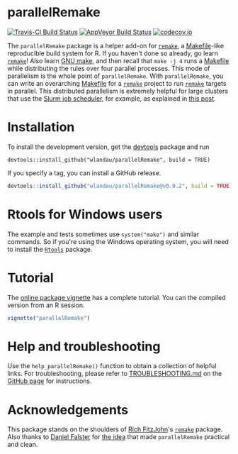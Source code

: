 # parallelRemake

[![Travis-CI Build Status](https://travis-ci.org/wlandau/parallelRemake.svg?branch=master)](https://travis-ci.org/wlandau/parallelRemake)
[![AppVeyor Build Status](https://ci.appveyor.com/api/projects/status/github/wlandau/parallelRemake?branch=master&svg=true)](https://ci.appveyor.com/project/wlandau/parallelRemake)
[![codecov.io](https://codecov.io/github/wlandau/parallelRemake/coverage.svg?branch=master)](https://codecov.io/github/wlandau/parallelRemake?branch=master)

The `parallelRemake` package is a helper add-on for [`remake`](https://github.com/richfitz/remake), a [Makefile](https://www.gnu.org/software/make/)-like reproducible build system for R. If you haven't done so already, go learn [`remake`](https://github.com/richfitz/remake)! Also learn [GNU make](https://www.gnu.org/software/make/), and then recall that `make -j 4` runs a [Makefile](https://www.gnu.org/software/make/) while distributing the rules over four parallel processes. This mode of parallelism is the whole point of `parallelRemake`. With `parallelRemake`, you can write an overarching [Makefile](https://www.gnu.org/software/make/) for a [`remake`](https://github.com/richfitz/remake) project to run [`remake`](https://github.com/richfitz/remake) targets in parallel. This distributed parallelism is extremely helpful for large clusters that use the [Slurm job scheduler](http://slurm.schedmd.com/), for example, as explained in [this post](http://plindenbaum.blogspot.com/2014/09/parallelizing-gnu-make-4-in-slurm.html).

# Installation

To install the development version, get the [devtools](https://cran.r-project.org/web/packages/devtools/) package and run

```
devtools::install_github("wlandau/parallelRemake", build = TRUE)
```

If you specify a tag, you can install a GitHub release.

```r
devtools::install_github("wlandau/parallelRemake@v0.0.2", build = TRUE)
```


# Rtools for Windows users

The example and tests sometimes use `system("make")` and similar commands. So if you're using the Windows operating system, you will need to install the [`Rtools`](https://github.com/stan-dev/rstan/wiki/Install-Rtools-for-Windows) package.

# Tutorial

The [online package vignette](https://github.com/wlandau/parallelRemake/blob/master/vignettes/parallelRemake.Rmd) has a complete tutorial. You can the compiled version from an R session.

```r
vignette("parallelRemake")
```


# Help and troubleshooting

Use the `help_parallelRemake()` function to obtain a collection of helpful links. For troubleshooting, please refer to [TROUBLESHOOTING.md](https://github.com/wlandau/parallelRemake/blob/master/TROUBLESHOOTING.md) on the [GitHub page](https://github.com/wlandau/parallelRemake) for instructions.

# Acknowledgements

This package stands on the shoulders of [Rich FitzJohn](https://richfitz.github.io/)'s [`remake`](https://github.com/richfitz/remake) package. Also thanks to [Daniel Falster](http://danielfalster.com/) for [the idea](https://github.com/richfitz/remake/issues/84) that made `parallelRemake` practical and clean.
